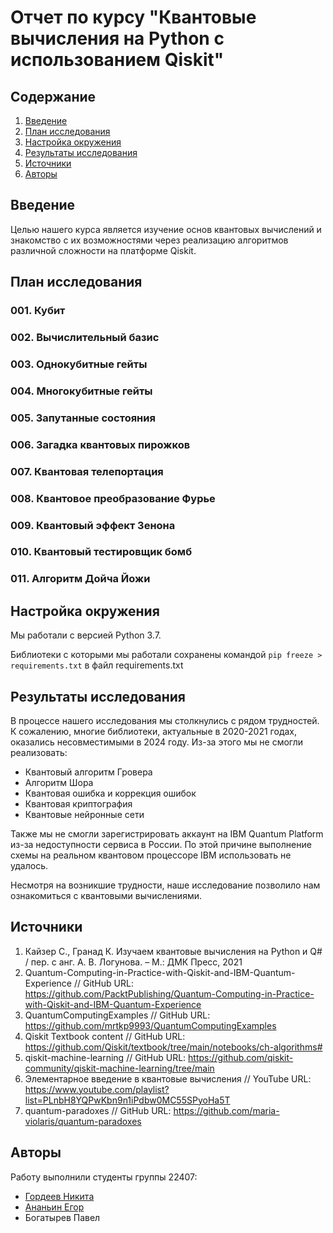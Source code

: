 # Отчет по курсу "Квантовые вычисления на Python с использованием Qiskit"


## Содержание
1. [Введение](#1)
2. [План исследования](#2)
3. [Настройка окружения](#4)
4. [Результаты исследования](#5)
5. [Источники](#6)
6. [Авторы](#7)

## Введение <a name="1"></a>
Целью нашего курса является изучение основ квантовых вычислений и знакомство с их возможностями через реализацию алгоритмов различной сложности на платформе Qiskit. 


## План исследования <a name="2"></a>

### 001. Кубит

### 002. Вычислительный базис 

### 003. Однокубитные гейты

### 004. Многокубитные гейты

### 005. Запутанные состояния

### 006. Загадка квантовых пирожков

### 007. Квантовая телепортация

### 008. Квантовое преобразование Фурье

### 009. Квантовый эффект Зенона

### 010. Квантовый тестировщик бомб

### 011. Алгоритм Дойча Йожи



## Настройка окружения <a name="4"></a>

Мы работали с версией Python 3.7.

Библиотеки с которыми мы работали сохранены командой `pip freeze > requirements.txt` в файл requirements.txt

## Результаты исследования <a name="5"></a>

В процессе нашего исследования мы столкнулись с рядом трудностей. К сожалению, многие библиотеки, актуальные в 2020-2021 годах, оказались несовместимыми в 2024 году. Из-за этого мы не смогли реализовать:

- Квантовый алгоритм Гровера
- Алгоритм Шора
- Квантовая ошибка и коррекция ошибок
- Квантовая криптография
- Квантовые нейронные сети

Также мы не смогли зарегистрировать аккаунт на IBM Quantum Platform из-за недоступности сервиса в России. По этой причине выполнение схемы на реальном квантовом процессоре IBM использовать не удалось.

Несмотря на возникшие трудности, наше исследование позволило нам ознакомиться с квантовыми вычислениями.


## Источники <a name="6"></a>
1. Кайзер С., Гранад К. Изучаем квантовые вычисления на Python и Q# / пер. с анг. А. В. Логунова. – М.: ДМК Пресс, 2021 
2. Quantum-Computing-in-Practice-with-Qiskit-and-IBM-Quantum-Experience // GitHub URL: https://github.com/PacktPublishing/Quantum-Computing-in-Practice-with-Qiskit-and-IBM-Quantum-Experience
3. QuantumComputingExamples // GitHub URL: https://github.com/mrtkp9993/QuantumComputingExamples
4. Qiskit Textbook content // GitHub URL: https://github.com/Qiskit/textbook/tree/main/notebooks/ch-algorithms#
5. qiskit-machine-learning // GitHub URL: https://github.com/qiskit-community/qiskit-machine-learning/tree/main
6. Элементарное введение в квантовые вычисления // YouTube URL: https://www.youtube.com/playlist?list=PLnbH8YQPwKbn9n1iPdbw0MC55SPyoHa5T
7. quantum-paradoxes // GitHub URL: https://github.com/maria-violaris/quantum-paradoxes



## Авторы <a name="7"></a>
Работу выполнили студенты группы 22407:
- [Гордеев Никита](https://github.com/nikitagordeev10)
- [Ананьин Егор](https://github.com/Cleverking2003)
- Богатырев Павел


